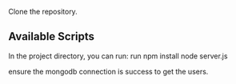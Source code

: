 
Clone the repository. 

## Available Scripts

In the project directory, you can run: run npm install node server.js

ensure the mongodb connection is success to get the users.
